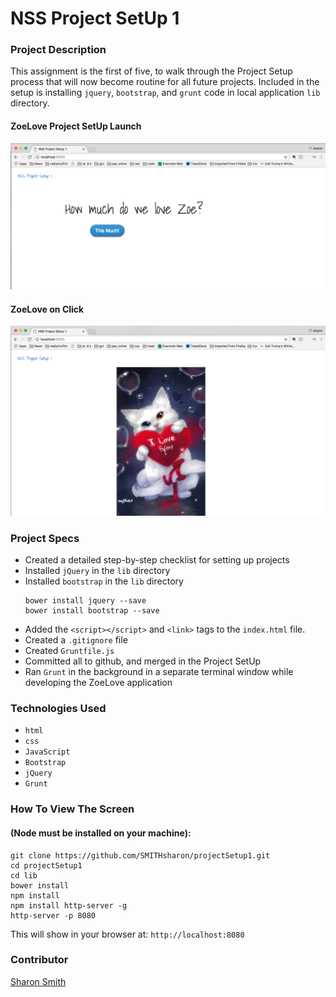 # NSS Project SetUp 1

### Project Description 
This assignment is the first of five, to walk through the Project Setup process that will now become routine for all future projects. Included in the setup is installing `jquery`, `bootstrap`, and `grunt` code in local application `lib` directory. 


#### ZoeLove Project SetUp Launch
![ZoeLove Project SetUp Launch](https://raw.githubusercontent.com/SMITHsharon/projectSetup1/zoeLove/screens/ZoeLove%20on%20Launch.png)


#### ZoeLove on Click
![ZoeLove on Click](https://raw.githubusercontent.com/SMITHsharon/projectSetup1/zoeLove/screens/ZoeLove%20on%20Click.png)


### Project Specs
- Created a detailed step-by-step checklist for setting up projects
- Installed `jQuery` in the `lib` directory
- Installed `bootstrap` in the `lib` directory
	```
	bower install jquery --save
	bower install bootstrap --save
	```
- Added the `<script></script>` and `<link>` tags to the `index.html` file.
- Created a `.gitignore` file
- Created `Gruntfile.js`
- Committed all to github, and merged in the Project SetUp
- Ran `Grunt` in the background in a separate terminal window while developing the ZoeLove application


### Technologies Used
- `html`
- `css`
- `JavaScript`
- `Bootstrap`
- `jQuery` 
- `Grunt`


### How To View The Screen 
#### (Node must be installed on your machine):
```
git clone https://github.com/SMITHsharon/projectSetup1.git
cd projectSetup1
cd lib
bower install
npm install
npm install http-server -g
http-server -p 8080
```

This will show in your browser at: `http://localhost:8080`

### Contributor
[Sharon Smith](https://github.com/SMITHsharon)
